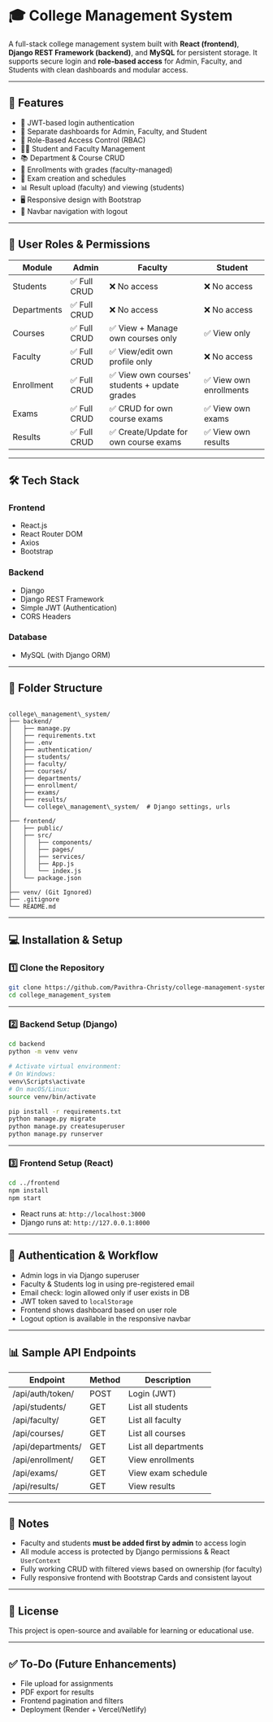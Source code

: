 # 🎓 College Management System

A full-stack college management system built with **React (frontend)**, **Django REST Framework (backend)**, and **MySQL** for persistent storage. It supports secure login and **role-based access** for Admin, Faculty, and Students with clean dashboards and modular access.

---

## 🚀 Features

- 🔐 JWT-based login authentication
- 👥 Separate dashboards for Admin, Faculty, and Student
- 🎯 Role-Based Access Control (RBAC)
- 👨‍🎓 Student and Faculty Management
- 📚 Department & Course CRUD
- 📝 Enrollments with grades (faculty-managed)
- 🧪 Exam creation and schedules
- 📊 Result upload (faculty) and viewing (students)
- 🖥️ Responsive design with Bootstrap
- 🧭 Navbar navigation with logout

---

## 👤 User Roles & Permissions

| Module       | Admin        | Faculty                                         | Student                 |
|--------------|--------------|-------------------------------------------------|-------------------------|
| Students     | ✅ Full CRUD  | ❌ No access                                    | ❌ No access            |
| Departments  | ✅ Full CRUD  | ❌ No access                                    | ❌ No access            |
| Courses      | ✅ Full CRUD  | ✅ View + Manage own courses only               | ✅ View only            |
| Faculty      | ✅ Full CRUD  | ✅ View/edit own profile only                   | ❌ No access            |
| Enrollment   | ✅ Full CRUD  | ✅ View own courses' students + update grades   | ✅ View own enrollments |
| Exams        | ✅ Full CRUD  | ✅ CRUD for own course exams                    | ✅ View own exams       |
| Results      | ✅ Full CRUD  | ✅ Create/Update for own course exams           | ✅ View own results     |

---

## 🛠️ Tech Stack

### Frontend
- React.js
- React Router DOM
- Axios
- Bootstrap

### Backend
- Django
- Django REST Framework
- Simple JWT (Authentication)
- CORS Headers

### Database
- MySQL (with Django ORM)

---

## 📁 Folder Structure

```

college\_management\_system/
├── backend/
│   ├── manage.py
│   ├── requirements.txt
│   ├── .env
│   ├── authentication/
│   ├── students/
│   ├── faculty/
│   ├── courses/
│   ├── departments/
│   ├── enrollment/
│   ├── exams/
│   ├── results/
│   └── college\_management\_system/  # Django settings, urls
│
├── frontend/
│   ├── public/
│   ├── src/
│   │   ├── components/
│   │   ├── pages/
│   │   ├── services/
│   │   ├── App.js
│   │   └── index.js
│   └── package.json
│
├── venv/ (Git Ignored)
├── .gitignore
└── README.md

````

---

## 💻 Installation & Setup

### 1️⃣ Clone the Repository

```bash
git clone https://github.com/Pavithra-Christy/college-management-system.git
cd college_management_system
````

---

### 2️⃣ Backend Setup (Django)

```bash
cd backend
python -m venv venv

# Activate virtual environment:
# On Windows:
venv\Scripts\activate
# On macOS/Linux:
source venv/bin/activate

pip install -r requirements.txt
python manage.py migrate
python manage.py createsuperuser
python manage.py runserver
```

---

### 3️⃣ Frontend Setup (React)

```bash
cd ../frontend
npm install
npm start
```

* React runs at: `http://localhost:3000`
* Django runs at: `http://127.0.0.1:8000`

---

## 🔐 Authentication & Workflow

* Admin logs in via Django superuser
* Faculty & Students log in using pre-registered email
* Email check: login allowed only if user exists in DB
* JWT token saved to `localStorage`
* Frontend shows dashboard based on user role
* Logout option is available in the responsive navbar

---

## 📊 Sample API Endpoints

| Endpoint          | Method | Description          |
| ----------------- | ------ | -------------------- |
| /api/auth/token/  | POST   | Login (JWT)          |
| /api/students/    | GET    | List all students    |
| /api/faculty/     | GET    | List all faculty     |
| /api/courses/     | GET    | List all courses     |
| /api/departments/ | GET    | List all departments |
| /api/enrollment/  | GET    | View enrollments     |
| /api/exams/       | GET    | View exam schedule   |
| /api/results/     | GET    | View results         |

---

## 📌 Notes

* Faculty and students **must be added first by admin** to access login
* All module access is protected by Django permissions & React `UserContext`
* Fully working CRUD with filtered views based on ownership (for faculty)
* Fully responsive frontend with Bootstrap Cards and consistent layout

---

## 📄 License

This project is open-source and available for learning or educational use.

---

## ✅ To-Do (Future Enhancements)

* File upload for assignments
* PDF export for results
* Frontend pagination and filters
* Deployment (Render + Vercel/Netlify)

